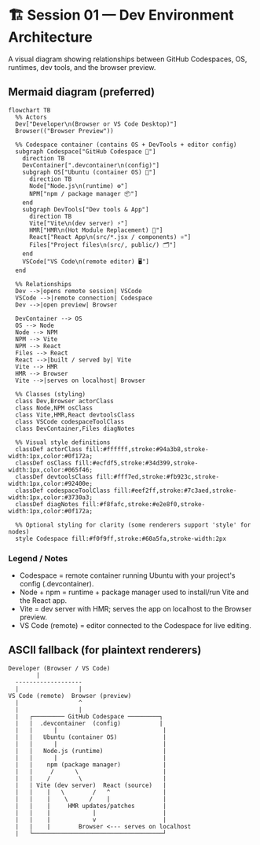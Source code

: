 <!-- filepath: /home/bobleeswagger/wizcamp-realms-demo/session-guides/SESSION-01-architecture.md -->
# 🏗️ Session 01 — Dev Environment Architecture

A visual diagram showing relationships between GitHub Codespaces, OS, runtimes, dev tools, and the browser preview.

## Mermaid diagram (preferred)
```mermaid
flowchart TB
  %% Actors
  Dev["Developer\n(Browser or VS Code Desktop)"]
  Browser(("Browser Preview"))

  %% Codespace container (contains OS + DevTools + editor config)
  subgraph Codespace["GitHub Codespace 🧭"]
    direction TB
    DevContainer[".devcontainer\n(config)"]
    subgraph OS["Ubuntu (container OS) 🐧"]
      direction TB
      Node["Node.js\n(runtime) ⚙️"]
      NPM["npm / package manager 📦"]
    end
    subgraph DevTools["Dev tools & App"]
      direction TB
      Vite["Vite\n(dev server) ⚡"]
      HMR["HMR\n(Hot Module Replacement) 🔁"]
      React["React App\n(src/*.jsx / components) ⚛️"]
      Files["Project files\n(src/, public/) 🗂️"]
    end
    VSCode["VS Code\n(remote editor) 🖥️"]
  end

  %% Relationships
  Dev -->|opens remote session| VSCode
  VSCode -->|remote connection| Codespace
  Dev -->|open preview| Browser

  DevContainer --> OS
  OS --> Node
  Node --> NPM
  NPM --> Vite
  NPM --> React
  Files --> React
  React -->|built / served by| Vite
  Vite --> HMR
  HMR --> Browser
  Vite -->|serves on localhost| Browser

  %% Classes (styling)
  class Dev,Browser actorClass
  class Node,NPM osClass
  class Vite,HMR,React devtoolsClass
  class VSCode codespaceToolClass
  class DevContainer,Files diagNotes

  %% Visual style definitions
  classDef actorClass fill:#ffffff,stroke:#94a3b8,stroke-width:1px,color:#0f172a;
  classDef osClass fill:#ecfdf5,stroke:#34d399,stroke-width:1px,color:#065f46;
  classDef devtoolsClass fill:#fff7ed,stroke:#fb923c,stroke-width:1px,color:#92400e;
  classDef codespaceToolClass fill:#eef2ff,stroke:#7c3aed,stroke-width:1px,color:#3730a3;
  classDef diagNotes fill:#f8fafc,stroke:#e2e8f0,stroke-width:1px,color:#0f172a;

  %% Optional styling for clarity (some renderers support 'style' for nodes)
  style Codespace fill:#f0f9ff,stroke:#60a5fa,stroke-width:2px
```

### Legend / Notes
- Codespace = remote container running Ubuntu with your project's config (.devcontainer).
- Node + npm = runtime + package manager used to install/run Vite and the React app.
- Vite = dev server with HMR; serves the app on localhost to the Browser preview.
- VS Code (remote) = editor connected to the Codespace for live editing.

## ASCII fallback (for plaintext renderers)

```
Developer (Browser / VS Code)
        |
  -------------------
  |                 |
VS Code (remote)  Browser (preview)
  |                 ^
  |                 |
  |   ┌───────── GitHub Codespace ─────────┐
  |   |  .devcontainer  (config)           |
  |   |      |                              |
  |   |   Ubuntu (container OS)             |
  |   |      |                              |
  |   |   Node.js (runtime)                 |
  |   |      |                              |
  |   |    npm (package manager)            |
  |   |     /      \                        |
  |   |    /        \                       |
  |   | Vite (dev server)  React (source)   |
  |   |    |   \        /   ^               |
  |   |    |    \      /    |               |
  |   |    |     HMR updates/patches        |
  |   |    |            |                   |
  |   |    |            v                   |
  |   |    |        Browser <--- serves on localhost
  |   └─────────────────────────────────────┘
```